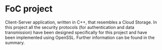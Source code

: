 # FoC project
Client-Server application, written in C++, that resembles a Cloud Storage. In this project all the security protocols (for authentication and data transmission) have been designed specifically for this project and have been implemented using OpenSSL. Further information can be found in the summary.
